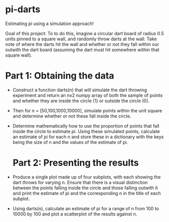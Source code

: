 # pi-darts
Estimating pi using a simulation approach!

Goal of this project:
To to do this, imagine a circular dart board of radius 0.5 units pinned to a square wall, and randomly throw darts at the wall. Take note of where the darts hit the wall and whether or not they fall within our outwith the dart board (assuming the dart must hit somewhere within that square wall).

# Part 1: Obtaining the data
 - Construct a function darts(n) that will simulate the dart throwing experiment and return an nx2 numpy array of both the sample of points and whether they are inside the circle (1) or outside the circle (0).

- Then for n = [50,100,1000,10000], simulate points within the unit square and determine whether or not these fall inside the circle.

- Determine mathematically how to use the proportion of points that fall inside the circle to estimate pi. Using these simulated points, calculate an estimate of pi for each n and store these in a dictionary with the keys being the size of n and the values of the estimate of pi.

  # Part 2: Presenting the results
- Produce a single plot made up of four subplots, with each showing the dart throws for varying n. Ensure that there is a visual distinction between the points falling inside the circle and those falling outwith it and print the estimate of pi and the corresponding n in the title of each subplot.

- Using darts(n), calculate an estimate of pi for a range of n from 100 to 10000 by 100 and plot a scatterplot of the results against n.

